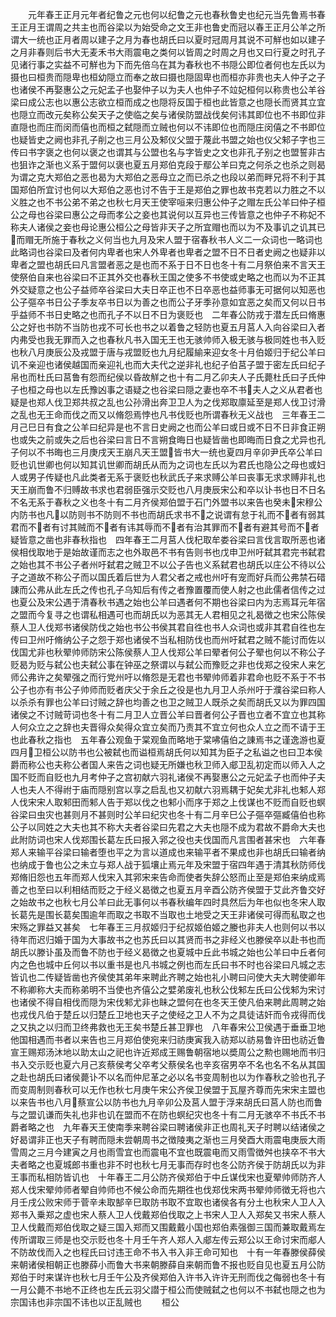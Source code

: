 <!-- { "loadSidebar": true } -->
　　元年春王正月元年者纪鲁之元也何以纪鲁之元也春秋鲁史也纪元当先鲁焉书春王正月王谓周之共主也而谷梁以为始受命之文王非也鲁史而冠以春王正月公羊之所谓大一统也正月者周以建子之月为春也胡氏曰以夏时冠周月其说不可觧也如以建子之月非春则后书大无麦禾书大雨震电之类何以皆周之时周之月也又曰行夏之时孔子见诸行事之实益不可觧也为下而先倍乌在其为春秋也不书隠公即位者何也左氏以为摄也曰桓贵而隠卑也桓幼隠立而奉之故曰摄也隠固卑也而桓亦非贵也夫人仲子之子也诸侯不再娶惠公之元妃孟子也娶仲子以为夫人也仲子不竝妃桓何以称贵也公羊谷梁曰成公志也以惠公志欲立桓而成之也隠将反国于桓也此皆意之也隠长而贤其立宜也隠立而改元矣称公矣天子之使临之矣与诸侯防盟战伐矣何讳其即位也不书即位非直隠也而庄而闵而僖也而桓之弑隠而立贼也何以不讳即位也而隠庄闵僖之不书即位也疑皆史之阙也非孔子削之也三月公及邾仪父盟于蔑此书盟之始也仪父邾子字也三传曰书字褒之也何以褒之也谓其与公盟也名与字皆史之文也非孔子别之也盟誓非古也狙诈之渐也义系于盟何以褒也夏五月郑伯克段于鄢公羊曰克之何杀之也杀之则曷为谓之克大郑伯之恶也曷为大郑伯之恶母立之而已杀之也段以弟而畔兄将不利于其国郑伯所宜讨也何以大郑伯之恶也讨不告于王是郑伯之罪也故书克若以力胜之不以义胜之也不书公弟不弟之也秋七月天王使宰咺来归惠公仲子之赗左氏公羊曰仲子桓公之母也谷梁曰惠公之母而孝公之妾也其说何以互异也三传皆意之也仲子不称妃不称夫人诸侯之妾也母论惠公桓公之母皆非天子之所宜赗也而以为不及事讥之讥其已而赗无所施于春秋之义何当也九月及宋人盟于宿春秋书人义二一众词也一略词也此略词也谷梁曰及者何内卑者也宋人外卑者也卑者之盟不日不日者史阙之也疑非以卑者之盟也胡氏曰凡言盟者恶之是也而不系于日不日也冬十有二月祭伯来不言天王使祭伯自来也谷梁曰不正其外交也春秋王国之使多不书使或史略之也而以为不正其外交疑意之也公子益师卒谷梁曰大夫日卒正也不日卒恶也益师事无可据何以知恶也公子彄卒书日公子季友卒书日以为善之也而公子牙季孙意如宜恶之矣而又何以日书乎益师不书日史略之也而孔子不以日不日为褒贬也　二年春公防戎于潜左氏曰脩惠公之好也书防不当防也戎不可长也书之以着鲁之轻防也夏五月莒人入向谷梁曰入者内弗受也我无罪而入之也春秋凡书入国无王也无骇帅师入极无骇与极同姓也书入贬也秋八月庚辰公及戎盟于唐与戎盟贬也九月纪履緰来迎女冬十月伯姬归于纪公羊曰讥不亲迎也诸侯越国而亲迎礼也而大夫代之逆非礼也纪子伯莒子盟于密左氏曰纪子帛也而杜氏曰莒鲁有怨而纪侯以昏故觧之也十有二月乙卯夫人子氏薨杜氏曰子氏仲子也桓之母也以左氏豫凶事之语疑之也谷梁曰隠之妻也卒不书夫人之义从君者也疑是也郑人伐卫郑共叔之乱也公孙滑出奔卫卫人为之伐郑取廪延至是郑人伐卫讨滑之乱也无王命而伐之而又以脩怨焉悖也凡书伐贬也所谓春秋无义战也　三年春王二月己巳日有食之公羊曰纪异是也不言日史阙之也而公羊曰或日或不日不日非食正朔也或失之前或失之后也谷梁曰言日不言朔食晦日也疑皆凿也即晦而日食之尤异也孔子何以不书晦也三月庚戌天王崩凡天王盟皆书大一统也夏四月辛卯尹氏卒公羊曰贬也讥世卿也何以知其讥世卿而胡氏从而为之词也左氏以为君氏也隐公之母也或妇人或男子传疑也凡此类者无系于褒贬也秋武氏子来求赙公羊曰丧事无求求赙非礼也天王崩而鲁不归赙故书求也君弱臣强示交贬也八月庚辰宋公和卒以讣书也日不日名不名无系于春秋之义也冬十有二月齐侯郑伯盟于石门外盟书以来告也癸未宋穆公内防书也凡以防则书不防则不书也而胡氏求书不之说谓有怠于礼而不者有弱其君而不者有讨其贼而不者有讳其辱而不者有治其罪而不者有避其号而不者疑皆意之凿也非春秋指也　四年春王二月莒人伐杞取牟娄谷梁曰言伐言取所恶也诸侯相伐取地于是始故谨而志之也外取邑不书有告则书也戊申卫州吁弑其君完书弑君之始也其不书公子者州吁弑君之贼卫不以公子告也义系弑君也胡氏以庄公不待以公子之道故不称公子而以国氏着后世为人君父者之戒也州吁有宠而好兵而公弗禁石碏諌而公弗从此左氏之传也孔子乌知后有传之者豫置覆而使人射之也此儒者信传之过也夏公及宋公遇于清春秋书遇之始也公羊曰遇者何不期也谷梁曰内为志焉耳元年宿之盟而今复寻之也谓私相遇可也而胡氏以为恶其无人君相见之礼曷徴之也宋公陈侯蔡人卫人伐郑书诸侯防伐之始也书公书侯其君自徃也书人众词也或非其君自徃也左传曰卫州吁脩纳公子之怨于郑也诸侯不当私相防伐也而州吁弑君之贼不能讨而佐以伐国尤非也秋翚帅师防宋公陈侯蔡人卫人伐郑公羊曰翚者何公子翚也何以不称公子贬曷为贬与弑公也夫弑公事在钟巫之祭谓以与弑公而豫贬之非也伐郑之役宋人来乞师公弗许之矣翚强之而行党州吁以脩怨是无君也书翚帅师着非君命也贬不系于不书公子也亦有书公子帅师而贬者庆父于余丘之役是也九月卫人杀州吁于濮谷梁曰称人以杀杀有罪也公羊曰讨贼之辞也均善之也卫之贼卫人既杀之矣而胡氏又以为罪四国诸侯之不讨贼苛词也冬十有二月卫人立晋公羊曰晋者何公子晋也立者不宜立也其称人何众立之之辞也夫晋得众矣得众宜立矣而乃责其不宜立何也众人立之而不请于王也此春秋之指也　五年春公观鱼于棠观鱼而略地于棠咈僖伯之諌焉书之谨逸游也夏四月卫桓公以防书也公被弑也而谥桓焉胡氏何以知其为臣子之私谥之也曰卫本侯爵而称公也夫称公者国人来告之词也疑无所嫌也秋卫师入郕卫乱初定而以师入人之国不贬而自贬也九月考仲子之宫初献六羽礼诸侯不再娶惠公之元妃孟子也而仲子夫人也夫人不得祔于庙而隠别宫以享之启乱也又初献六羽焉耦于妃矣尤非礼也邾人郑人伐宋宋人取邾田而邾人告于郑以伐之也邾小而序于郑之上伐谋也不贬而自贬也螟谷梁曰虫灾也甚则月不甚则时公羊曰纪灾也冬十有二月辛巳公子彄卒彄臧僖伯也称公子以同姓之大夫也其不称大夫者谷梁曰先君之大夫也隠不成为君故不爵命大夫也此附防词也宋人伐郑围长葛左氏曰报入郛之役也夫伐国而凡言围者甚宋也　六年春郑人来输平谷梁曰输者堕也平之为言以道成也来输平者不果成也非也胡氏曰输者纳也纳成于鲁也公之未立与郑人战于狐壤止焉元年及宋盟于宿四年遇于清其秋防师伐郑脩旧怨也五年而郑人伐宋入其郛宋来告命而使者失辞公怒而止至是郑伯来纳成焉善之也至曰以利相结而贬之于经义曷徴之也夏五月辛酉公防齐侯盟于艾此齐鲁交好之始故书之也秋七月公羊曰此无事何以书春秋编年四时具然后为年也似也冬宋人取长葛先是围长葛矣围逾年而取之书取不当取也土地受之天王非诸侯可得而私取之也宋殇之罪益又甚矣　七年春王三月叔姬归于纪叔姬伯姬之媵也非夫人也则何以书以待年而迟归婚于国为大事故书之也苏氏曰以其贤而书之非经义也滕侯卒以赴书也而胡氏以滕讣虽及而鲁不防也于经义曷徴之也夏城中丘此书城之始也公羊曰中丘者何内之色也城中丘何以书以重书是也凡书城之例也而左氏曰书不时也谷梁曰凡城之志皆讥也二传疑皆凿也齐侯使其弟年来聘此齐聘之始也礼小聘曰问使大夫大聘使卿年不称卿称大夫而称弟明不当使也齐僖公之嬖弟废礼也秋公伐邾左氏曰公伐邾为宋讨也诸侯不得自相伐而隠为宋伐邾尤非也眛之盟何在也冬天王使凡伯来聘此周聘之始也戎伐凡伯于楚丘以归楚丘卫地也天子之使经之卫人不为之具徒诘奸而令戎得而伐之又执之以归而卫终弗救也无王矣书楚丘甚卫罪也　八年春宋公卫侯遇于垂垂卫地他国相遇而书者以来告也三月郑伯使宛来归祊庚寅我入祊郑以祊易鲁许田也祊近鲁宣王赐郑汤沐地以助太山之祀也许近郑成王赐鲁朝宿地以奬周公之勲也赐地而书归书入交示贬也夏六月己亥蔡侯考父卒考父蔡侯名也辛亥宿男卒不名也名不名从其国之赴也胡氏曰诸侯薨讣不以名而仲尼革之必以名书变周制也以为作春秋之验也孔子而变周制则春秋可以无作也秋七月庚午宋公齐侯卫侯盟于瓦屋齐尊而先宋宋主盟也以来告书也八月蔡宣公以防书也九月辛卯公及莒人盟于浮来胡氏曰莒人防也而鲁与之盟讥谦而失礼也非也讥在盟而不在防也螟纪灾也冬十有二月无骇卒不书氏不书爵者略之也　九年春天王使南季来聘谷梁曰聘诸侯非正也周礼天子时聘以结诸侯之好曷谓非正也天子有聘而隠未尝朝周书之徴陵夷之渐也三月癸酉大雨震电庚辰大雨雪周之三月今建寅之月也雨雪宜也而震电不宜也既震电而又雨雪徴舛也挟卒不书大夫者略之也夏城郎书重也非不时也秋七月无事而存时也冬公防齐侯于防胡氏以为非王事而私相防皆讥也　十年春王二月公防齐侯郑伯于中丘谋伐宋也夏翚帅师防齐人郑人伐宋翚帅师者翚自帅师也不候公命而先期徃也伐郑伐宋两书翚帅师徴无将也六月壬戌公败宋师于菅辛未取郜辛巳取防书取不宜取也诸侯各有分土也秋宋人卫人入郑书入乗郑之虚也宋人蔡人卫人伐戴郑伯伐取之上书宋人卫人入郑矣又书宋人蔡人卫人伐戴而郑伯伐取之疑三国入郑而又围戴戴小国也郑伯素强御三国而兼取戴焉左传所谓取三师是也交示贬也冬十月壬午齐人郑人入郕左传云郑公以王命讨宋而郕人不防故伐而入之也程氏曰讨违王命不书入书入非王命可知也　十有一年春滕侯薛侯来朝诸侯相朝正也滕薛小而鲁大书来朝滕薛自来朝而鲁不报也贬自见也夏五月公防郑伯于时来谋许也秋七月壬午公及齐侯郑伯入许书入许许无刑而伐之侮弱也冬十有一月公薨不书地不正终也左氏云羽父譛于桓公而使贼弑之也何以不书弑也隠之也为宗国讳也非宗国不讳也以正乱贼也
　　桓公
